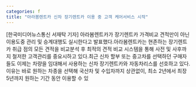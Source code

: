 ```yaml
---
categories: f
title: "아라봄렌트카 신차 장기렌트카 이용 중 고객 케어서비스 시작"
---
```

[한국미디어뉴스통신 서재탁 기자] 아라봄렌트카가 장기렌트카 가격비교 견적만이 아닌 이용도중 관리 및 승계대행도 실시한다고 발표했다.아라봄렌트카는 현존하는 장기렌트카 취급 점의 모든 견적을 비교분석 후 최적의 견적 비교 시스템을 통해 사전 및 사후까지 철저한 고객관리를 중요시하고 있다.최근 신차 할부 또는 중고차를 선택하던 구매자들도 이제는 차량을 임대해서 사용하는 신차 장기렌트카와 자동차리스를 선호하고 있다.이유는 바로 원하는 차종을 선택해 국산차 및 수입차까지 상관없이, 최소 2년에서 최장 5년까지 원하는 기간 동안 이용할 수 있